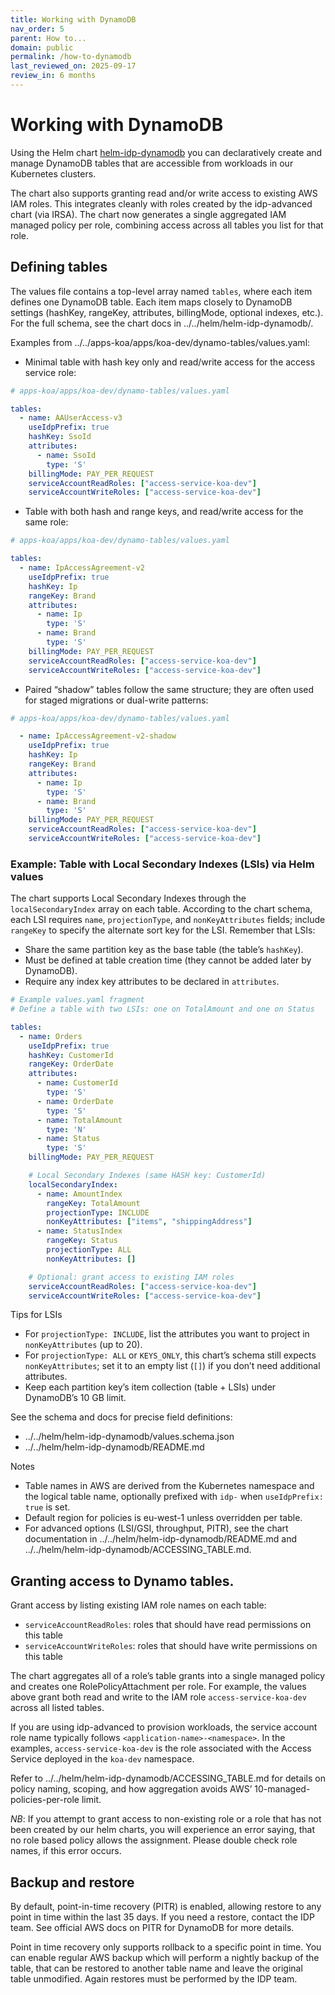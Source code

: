 ```yaml
---
title: Working with DynamoDB
nav_order: 5 
parent: How to...
domain: public
permalink: /how-to-dynamodb
last_reviewed_on: 2025-09-17
review_in: 6 months
---
```

# Working with DynamoDB

Using the Helm chart [helm-idp-dynamodb](https://github.com/jppol-idp/helm-idp-dynamodb) you can declaratively create and manage DynamoDB tables that are accessible from workloads in our Kubernetes clusters.

The chart also supports granting read and/or write access to existing AWS IAM roles. This integrates cleanly with roles created by the idp-advanced chart (via IRSA). The chart now generates a single aggregated IAM managed policy per role, combining access across all tables you list for that role.

## Defining tables

The values file contains a top-level array named `tables`, where each item defines one DynamoDB table. Each item maps closely to DynamoDB settings (hashKey, rangeKey, attributes, billingMode, optional indexes, etc.). For the full schema, see the chart docs in ../../helm/helm-idp-dynamodb/.

Examples from ../../apps-koa/apps/koa-dev/dynamo-tables/values.yaml:

- Minimal table with hash key only and read/write access for the access service role:

```yaml
# apps-koa/apps/koa-dev/dynamo-tables/values.yaml

tables:
  - name: AAUserAccess-v3
    useIdpPrefix: true
    hashKey: SsoId
    attributes:
      - name: SsoId
        type: 'S'
    billingMode: PAY_PER_REQUEST
    serviceAccountReadRoles: ["access-service-koa-dev"]
    serviceAccountWriteRoles: ["access-service-koa-dev"]
```

- Table with both hash and range keys, and read/write access for the same role:

```yaml
# apps-koa/apps/koa-dev/dynamo-tables/values.yaml

tables:
  - name: IpAccessAgreement-v2
    useIdpPrefix: true
    hashKey: Ip
    rangeKey: Brand
    attributes:
      - name: Ip
        type: 'S'
      - name: Brand
        type: 'S'
    billingMode: PAY_PER_REQUEST
    serviceAccountReadRoles: ["access-service-koa-dev"]
    serviceAccountWriteRoles: ["access-service-koa-dev"]
```

- Paired “shadow” tables follow the same structure; they are often used for staged migrations or dual-write patterns:

```yaml
# apps-koa/apps/koa-dev/dynamo-tables/values.yaml

  - name: IpAccessAgreement-v2-shadow
    useIdpPrefix: true
    hashKey: Ip
    rangeKey: Brand
    attributes:
      - name: Ip
        type: 'S'
      - name: Brand
        type: 'S'
    billingMode: PAY_PER_REQUEST
    serviceAccountReadRoles: ["access-service-koa-dev"]
    serviceAccountWriteRoles: ["access-service-koa-dev"]
```

### Example: Table with Local Secondary Indexes (LSIs) via Helm values

The chart supports Local Secondary Indexes through the `localSecondaryIndex` array on each table. According to the chart schema, each LSI requires `name`, `projectionType`, and `nonKeyAttributes` fields; include `rangeKey` to specify the alternate sort key for the LSI. Remember that LSIs:
- Share the same partition key as the base table (the table’s `hashKey`).
- Must be defined at table creation time (they cannot be added later by DynamoDB).
- Require any index key attributes to be declared in `attributes`.

```yaml
# Example values.yaml fragment
# Define a table with two LSIs: one on TotalAmount and one on Status

tables:
  - name: Orders
    useIdpPrefix: true
    hashKey: CustomerId
    rangeKey: OrderDate
    attributes:
      - name: CustomerId
        type: 'S'
      - name: OrderDate
        type: 'S'
      - name: TotalAmount
        type: 'N'
      - name: Status
        type: 'S'
    billingMode: PAY_PER_REQUEST

    # Local Secondary Indexes (same HASH key: CustomerId)
    localSecondaryIndex:
      - name: AmountIndex
        rangeKey: TotalAmount
        projectionType: INCLUDE
        nonKeyAttributes: ["items", "shippingAddress"]
      - name: StatusIndex
        rangeKey: Status
        projectionType: ALL
        nonKeyAttributes: []

    # Optional: grant access to existing IAM roles
    serviceAccountReadRoles: ["access-service-koa-dev"]
    serviceAccountWriteRoles: ["access-service-koa-dev"]
```

Tips for LSIs
- For `projectionType: INCLUDE`, list the attributes you want to project in `nonKeyAttributes` (up to 20).
- For `projectionType: ALL` or `KEYS_ONLY`, this chart’s schema still expects `nonKeyAttributes`; set it to an empty list (`[]`) if you don’t need additional attributes.
- Keep each partition key’s item collection (table + LSIs) under DynamoDB’s 10 GB limit.

See the schema and docs for precise field definitions:
- ../../helm/helm-idp-dynamodb/values.schema.json
- ../../helm/helm-idp-dynamodb/README.md

Notes
- Table names in AWS are derived from the Kubernetes namespace and the logical table name, optionally prefixed with `idp-` when `useIdpPrefix: true` is set.
- Default region for policies is eu-west-1 unless overridden per table.
- For advanced options (LSI/GSI, throughput, PITR), see the chart documentation in ../../helm/helm-idp-dynamodb/README.md and ../../helm/helm-idp-dynamodb/ACCESSING_TABLE.md.

## Granting access to Dynamo tables.

Grant access by listing existing IAM role names on each table:
- `serviceAccountReadRoles`: roles that should have read permissions on this table
- `serviceAccountWriteRoles`: roles that should have write permissions on this table

The chart aggregates all of a role’s table grants into a single managed policy and creates one RolePolicyAttachment per role. For example, the values above grant both read and write to the IAM role `access-service-koa-dev` across all listed tables.

If you are using idp-advanced to provision workloads, the service account role name typically follows `<application-name>-<namespace>`. In the examples, `access-service-koa-dev` is the role associated with the Access Service deployed in the `koa-dev` namespace.

Refer to ../../helm/helm-idp-dynamodb/ACCESSING_TABLE.md for details on policy naming, scoping, and how aggregation avoids AWS’ 10-managed-policies-per-role limit.

*NB*: If you attempt to grant access to non-existing role or a role that has not been created by our helm charts, you will experience an error saying, that 
no role based policy allows the assignment. Please double check role names, if this error occurs.

## Backup and restore
By default, point-in-time recovery (PITR) is enabled, allowing restore to any point in time within the last 35 days. If you need a restore, contact the IDP team. See official AWS docs on PITR for DynamoDB for more details.

Point in time recovery only supports rollback to a specific point in time. You can enable regular AWS backup which will perform a nightly backup of the table, that can be restored to another table name and leave the 
original table unmodified. Again restores must be performed by the IDP team.
